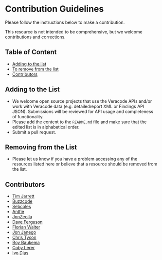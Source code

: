 # Contribution Guidelines

Please follow the instructions below to make a contribution.

This resource is not intended to be comprehensive, but we welcome contributions and corrections. 

## Table of Content

- [Adding to the list](#adding-to-the-list)
- [To remove from the list](#removing-from-the-list)
- [Contributors](#contributors)

## Adding to the List

- We welcome open source projects that use the Veracode APIs and/or work with Veracode data (e.g. detailedreport XML or Findings API JSON). Submissions will be reviewed for API usage and completeness of functionality.
- Please add the content to the `README.md` file and make sure that the edited list is in alphabetical order.
- Submit a pull request.

## Removing from the List

- Please let us know if you have a problem accessing any of the resources listed here or believe that a resource should be removed from the list.

## Contributors

- [Tim Jarrett](https://github.com/tjarrettveracode)
- [Buzzcode](https://github.com/buzzcode)
- [Sebcoles](https://github.com/sebcoles)
- [Antfie](https://github.com/antfie)
- [JonZeolla](https://github.com/JonZeolla)
- [Dave Ferguson](https://github.com/gmdavef)
- [Florian Walter](https://github.com/dub-flow)
- [Jon Janego](https://github.com/jonjanego)
- [Chris Tyson](https://github.com/christyson)
- [Boy Baukema](https://github.com/relaxnow)
- [Coby Lerer](https://github.com/lerer)
- [Ivo Dias](https://github.com/IGDEXE)

